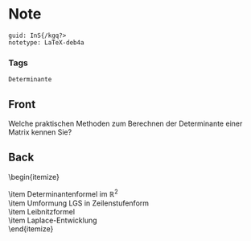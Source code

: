 # Note
```
guid: InS{/kgq?>
notetype: LaTeX-deb4a
```

### Tags
```
Determinante
```

## Front
Welche praktischen Methoden zum Berechnen der Determinante einer Matrix kennen Sie?

## Back
\begin{itemize}<div>\item Determinantenformel im $\mathbb{R}^2$</div><div>\item Umformung LGS in Zeilenstufenform</div><div>\item Leibnitzformel</div><div>\item Laplace-Entwicklung</div><div>\end{itemize}</div>
